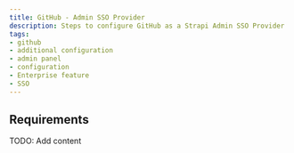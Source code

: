 ```yaml
---
title: GitHub - Admin SSO Provider
description: Steps to configure GitHub as a Strapi Admin SSO Provider
tags:
- github
- additional configuration
- admin panel
- configuration
- Enterprise feature
- SSO 
---
```


## Requirements

TODO: Add content
